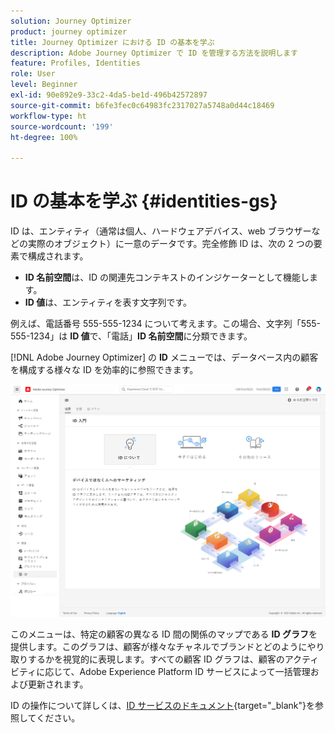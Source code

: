 ```yaml
---
solution: Journey Optimizer
product: journey optimizer
title: Journey Optimizer における ID の基本を学ぶ
description: Adobe Journey Optimizer で ID を管理する方法を説明します
feature: Profiles, Identities
role: User
level: Beginner
exl-id: 90e892e9-33c2-4da5-be1d-496b42572897
source-git-commit: b6fe3fec0c64983fc2317027a5748a0d44c18469
workflow-type: ht
source-wordcount: '199'
ht-degree: 100%

---
```


# ID の基本を学ぶ {#identities-gs}

ID は、エンティティ（通常は個人、ハードウェアデバイス、web ブラウザーなどの実際のオブジェクト）に一意のデータです。完全修飾 ID は、次の 2 つの要素で構成されます。

* **ID 名前空間**&#x200B;は、ID の関連先コンテキストのインジケーターとして機能します。
* **ID 値**&#x200B;は、エンティティを表す文字列です。

例えば、電話番号 555-555-1234 について考えます。この場合、文字列「555-555-1234」は **ID 値**&#x200B;で、「電話」**ID 名前空間**&#x200B;に分類できます。

[!DNL Adobe Journey Optimizer] の **ID** メニューでは、データベース内の顧客を構成する様々な ID を効率的に参照できます。

![](assets/identities-home.png)

このメニューは、特定の顧客の異なる ID 間の関係のマップである **ID グラフ**&#x200B;を提供します。このグラフは、顧客が様々なチャネルでブランドとどのようにやり取りするかを視覚的に表現します。すべての顧客 ID グラフは、顧客のアクティビティに応じて、Adobe Experience Platform ID サービスによって一括管理および更新されます。

ID の操作について詳しくは、[ID サービスのドキュメント](https://experienceleague.adobe.com/docs/experience-platform/identity/home.html?lang=ja){target="_blank"}を参照してください。